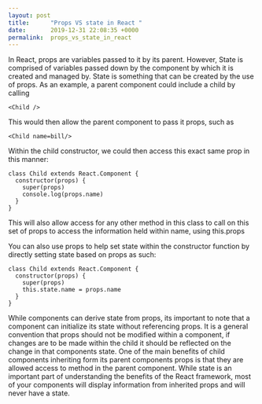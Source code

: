 ```yaml
---
layout: post
title:      "Props VS state in React "
date:       2019-12-31 22:08:35 +0000
permalink:  props_vs_state_in_react
---
```



In  React, props are variables passed to it by its parent.  However, State is comprised of variables passed down by the component by which it is created and managed by. State is something that can be created by the use of props. As an example, a parent component could include a child by calling 

```
<Child />

```
This would then allow the parent component to pass it props, such as

```
<Child name=bill/>

```
Within the child constructor, we could then access this exact same prop in this manner:

```
class Child extends React.Component {
  constructor(props) {
    super(props)
    console.log(props.name)
  }
}

```
This will also allow access for any other method in this class to call on this set of props to access the information held within name, using this.props

You can also use props to help set state within the constructor function by directly setting state based on props as such:

```
class Child extends React.Component {
  constructor(props) {
    super(props)
    this.state.name = props.name
  }
}

```
While components can derive state from props, its important to note that a component can initialize its state without referencing props. It is a general convention that props should not be modified within a component, if changes are to be made within the child it should be reflected on the change in that components state. One of the main benefits of child components inheriting form its parent components props is that they are allowed access to method in the parent component. While state is an important part of understanding the benefits of the React framework, most of your components will display information from inherited props and will never have a state.

